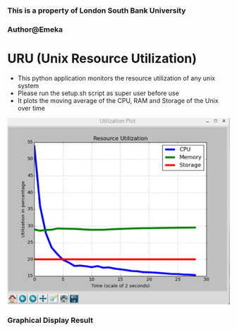### This is a property of London South Bank University 
### Author@Emeka
# URU (Unix Resource Utilization)

* This python application monitors the resource utilization of any unix system
* Please run the setup.sh script as super user before use
* It plots the moving average of the CPU, RAM and Storage of the Unix over time

![graphical display](uru1.png)
### Graphical Display Result
